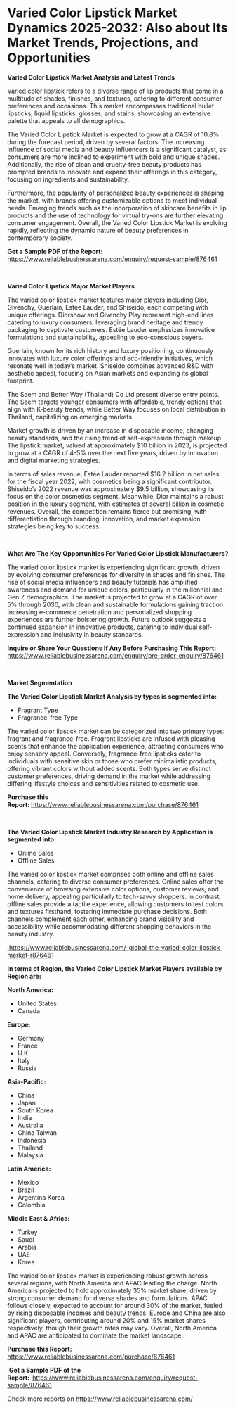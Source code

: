 <p><h1>Varied Color Lipstick Market Dynamics 2025-2032: Also about Its Market Trends, Projections, and Opportunities</h1></p><p><strong>Varied Color Lipstick Market Analysis and Latest Trends</strong></p>
<p><p>Varied color lipstick refers to a diverse range of lip products that come in a multitude of shades, finishes, and textures, catering to different consumer preferences and occasions. This market encompasses traditional bullet lipsticks, liquid lipsticks, glosses, and stains, showcasing an extensive palette that appeals to all demographics.</p><p>The Varied Color Lipstick Market is expected to grow at a CAGR of 10.8% during the forecast period, driven by several factors. The increasing influence of social media and beauty influencers is a significant catalyst, as consumers are more inclined to experiment with bold and unique shades. Additionally, the rise of clean and cruelty-free beauty products has prompted brands to innovate and expand their offerings in this category, focusing on ingredients and sustainability.</p><p>Furthermore, the popularity of personalized beauty experiences is shaping the market, with brands offering customizable options to meet individual needs. Emerging trends such as the incorporation of skincare benefits in lip products and the use of technology for virtual try-ons are further elevating consumer engagement. Overall, the Varied Color Lipstick Market is evolving rapidly, reflecting the dynamic nature of beauty preferences in contemporary society.</p></p>
<p><strong>Get a Sample PDF of the Report:&nbsp;</strong> <a href="https://www.reliablebusinessarena.com/enquiry/request-sample/876461?utm_campaign=3344&utm_medium=2&utm_source=Github&utm_content=ia&utm_term=21032025&utm_id=varied-color-lipstick">https://www.reliablebusinessarena.com/enquiry/request-sample/876461</a></p>
<p>&nbsp;</p>
<p><strong>Varied Color Lipstick Major Market Players</strong></p>
<p><p>The varied color lipstick market features major players including Dior, Givenchy, Guerlain, Estée Lauder, and Shiseido, each competing with unique offerings. Diorshow and Givenchy Play represent high-end lines catering to luxury consumers, leveraging brand heritage and trendy packaging to captivate customers. Estée Lauder emphasizes innovative formulations and sustainability, appealing to eco-conscious buyers.</p><p>Guerlain, known for its rich history and luxury positioning, continuously innovates with luxury color offerings and eco-friendly initiatives, which resonate well in today’s market. Shiseido combines advanced R&D with aesthetic appeal, focusing on Asian markets and expanding its global footprint.</p><p>The Saem and Better Way (Thailand) Co Ltd present diverse entry points. The Saem targets younger consumers with affordable, trendy options that align with K-beauty trends, while Better Way focuses on local distribution in Thailand, capitalizing on emerging markets.</p><p>Market growth is driven by an increase in disposable income, changing beauty standards, and the rising trend of self-expression through makeup. The lipstick market, valued at approximately $10 billion in 2023, is projected to grow at a CAGR of 4-5% over the next five years, driven by innovation and digital marketing strategies.</p><p>In terms of sales revenue, Estée Lauder reported $16.2 billion in net sales for the fiscal year 2022, with cosmetics being a significant contributor. Shiseido’s 2022 revenue was approximately $9.5 billion, showcasing its focus on the color cosmetics segment. Meanwhile, Dior maintains a robust position in the luxury segment, with estimates of several billion in cosmetic revenues. Overall, the competition remains fierce but promising, with differentiation through branding, innovation, and market expansion strategies being key to success.</p></p>
<p>&nbsp;</p>
<p><strong>What Are The Key Opportunities For Varied Color Lipstick Manufacturers?</strong></p>
<p><p>The varied color lipstick market is experiencing significant growth, driven by evolving consumer preferences for diversity in shades and finishes. The rise of social media influencers and beauty tutorials has amplified awareness and demand for unique colors, particularly in the millennial and Gen Z demographics. The market is projected to grow at a CAGR of over 5% through 2030, with clean and sustainable formulations gaining traction. Increasing e-commerce penetration and personalized shopping experiences are further bolstering growth. Future outlook suggests a continued expansion in innovative products, catering to individual self-expression and inclusivity in beauty standards.</p></p>
<p><strong>Inquire or Share Your Questions If Any Before Purchasing This Report:</strong> <a href="https://www.reliablebusinessarena.com/enquiry/pre-order-enquiry/876461?utm_campaign=3344&utm_medium=2&utm_source=Github&utm_content=ia&utm_term=21032025&utm_id=varied-color-lipstick">https://www.reliablebusinessarena.com/enquiry/pre-order-enquiry/876461</a></p>
<p>&nbsp;</p>
<p><strong>Market Segmentation</strong></p>
<p><strong>The Varied Color Lipstick Market Analysis by types is segmented into:</strong></p>
<p><ul><li>Fragrant Type</li><li>Fragrance-free Type</li></ul></p>
<p><p>The varied color lipstick market can be categorized into two primary types: fragrant and fragrance-free. Fragrant lipsticks are infused with pleasing scents that enhance the application experience, attracting consumers who enjoy sensory appeal. Conversely, fragrance-free lipsticks cater to individuals with sensitive skin or those who prefer minimalistic products, offering vibrant colors without added scents. Both types serve distinct customer preferences, driving demand in the market while addressing differing lifestyle choices and sensitivities related to cosmetic use.</p></p>
<p><strong>Purchase this Report:&nbsp;</strong><a href="https://www.reliablebusinessarena.com/purchase/876461?utm_campaign=3344&utm_medium=2&utm_source=Github&utm_content=ia&utm_term=21032025&utm_id=varied-color-lipstick">https://www.reliablebusinessarena.com/purchase/876461</a></p>
<p>&nbsp;</p>
<p><strong>The Varied Color Lipstick Market Industry Research by Application is segmented into:</strong></p>
<p><ul><li>Online Sales</li><li>Offline Sales</li></ul></p>
<p><p>The varied color lipstick market comprises both online and offline sales channels, catering to diverse consumer preferences. Online sales offer the convenience of browsing extensive color options, customer reviews, and home delivery, appealing particularly to tech-savvy shoppers. In contrast, offline sales provide a tactile experience, allowing customers to test colors and textures firsthand, fostering immediate purchase decisions. Both channels complement each other, enhancing brand visibility and accessibility while accommodating different shopping behaviors in the beauty industry.</p></p>
<p><a href="https://www.reliablebusinessarena.com/-global-the-varied-color-lipstick-market-r876461?utm_campaign=3344&utm_medium=2&utm_source=Github&utm_content=ia&utm_term=21032025&utm_id=varied-color-lipstick">&nbsp;https://www.reliablebusinessarena.com/-global-the-varied-color-lipstick-market-r876461</a></p>
<p><strong>In terms of Region, the Varied Color Lipstick Market Players available by Region are:</strong></p>
<p>
    <p> <strong> North America: </strong>
        <ul>
            <li>United States</li>
            <li>Canada</li>
        </ul>
        </p> 
    <p> <strong> Europe: </strong>
        <ul>
            <li>Germany</li>
            <li>France</li>
            <li>U.K.</li>
            <li>Italy</li>
            <li>Russia</li>
        </ul>
        </p> 
    <p> <strong> Asia-Pacific: </strong>
        <ul>
            <li>China</li>
            <li>Japan</li>
            <li>South Korea</li>
            <li>India</li>
            <li>Australia</li>
            <li>China Taiwan</li>
            <li>Indonesia</li>
            <li>Thailand</li>
            <li>Malaysia</li>
        </ul>
        </p> 
    <p> <strong> Latin America: </strong>
        <ul>
            <li>Mexico</li>
            <li>Brazil</li>
            <li>Argentina Korea</li>
            <li>Colombia</li>
        </ul>
        </p> 
    <p> <strong> Middle East & Africa: </strong>
        <ul>
            <li>Turkey</li>
            <li>Saudi</li>
            <li>Arabia</li>
            <li>UAE</li>
            <li>Korea</li>
        </ul>
    </p>
    </p>
<p><p>The varied color lipstick market is experiencing robust growth across several regions, with North America and APAC leading the charge. North America is projected to hold approximately 35% market share, driven by strong consumer demand for diverse shades and formulations. APAC follows closely, expected to account for around 30% of the market, fueled by rising disposable incomes and beauty trends. Europe and China are also significant players, contributing around 20% and 15% market shares respectively, though their growth rates may vary. Overall, North America and APAC are anticipated to dominate the market landscape.</p></p>
<p><strong>Purchase this Report: </strong><a href="https://www.reliablebusinessarena.com/purchase/876461?utm_campaign=3344&utm_medium=2&utm_source=Github&utm_content=ia&utm_term=21032025&utm_id=varied-color-lipstick">https://www.reliablebusinessarena.com/purchase/876461</a></p>
<p>&nbsp;<strong>Get a Sample PDF of the Report:&nbsp;&nbsp;</strong><a href="https://www.reliablebusinessarena.com/enquiry/request-sample/876461?utm_campaign=3344&utm_medium=2&utm_source=Github&utm_content=ia&utm_term=21032025&utm_id=varied-color-lipstick">https://www.reliablebusinessarena.com/enquiry/request-sample/876461</a></p>
<p><strong></strong></p>
<p>Check more reports on <a href="https://www.reliablebusinessarena.com/?utm_campaign=3344&utm_medium=2&utm_source=Github&utm_content=ia&utm_term=21032025&utm_id=varied-color-lipstick">https://www.reliablebusinessarena.com/</a></p>